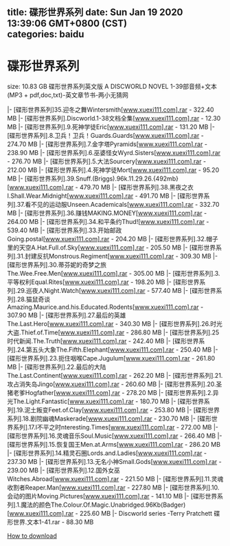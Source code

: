 
title: 碟形世界系列
date: Sun Jan 19 2020 13:39:06 GMT+0800 (CST)    
categories: baidu
---

# 碟形世界系列
size: 10.83 GB
 碟形世界系列英文版 A DISCWORLD NOVEL 1-39部音频+文本 (MP3 + pdf,doc,txt)-英文章节书-两小无猜网
 
|- [碟形世界系列]35.迎冬之舞Wintersmith[www.xuexi111.com].rar - 322.40 MB
|- [碟形世界系列].Discworld.1-38文档全集[www.xuexi111.com].rar - 12.30 MB
|- [碟形世界系列].9.死神学徒Eric[www.xuexi111.com].rar - 131.20 MB
|- [碟形世界系列].8.卫兵！卫兵！Guards.Guards[www.xuexi111.com].rar - 274.70 MB
|- [碟形世界系列].7.金字塔Pyramids[www.xuexi111.com].rar - 238.90 MB
|- [碟形世界系列].6.巫婆怪女Wyrd.Sisters[www.xuexi111.com].rar - 276.70 MB
|- [碟形世界系列].5.大法Sourcery[www.xuexi111.com].rar - 212.00 MB
|- [碟形世界系列].4.死神学徒Mort[www.xuexi111.com].rar - 95.20 MB
|- [碟形世界系列].39.Snuff.(Briggs).96k.11.29.26.{492mb}[www.xuexi111.com].rar - 479.70 MB
|- [碟形世界系列].38.黑夜之衣I.Shall.Wear.Midnight[www.xuexi111.com].rar - 491.70 MB
|- [碟形世界系列].37.看不见的运动服Unseen.Academicals[www.xuexi111.com].rar - 332.70 MB
|- [碟形世界系列].36.赚钱MAKING.MONEY[www.xuexi111.com].rar - 264.00 MB
|- [碟形世界系列].34.和平条约Thud![www.xuexi111.com].rar - 539.40 MB
|- [碟形世界系列].33.开始邮政Going.postal[www.xuexi111.com].rar - 204.20 MB
|- [碟形世界系列].32.帽子里的天空A.Hat.Full.of.Sky[www.xuexi111.com].rar - 205.50 MB
|- [碟形世界系列].31.封建反抗Monstrous.Regiment[www.xuexi111.com].rar - 309.30 MB
|- [碟形世界系列].30.蒂芬妮的奇梦之旅The.Wee.Free.Men[www.xuexi111.com].rar - 305.00 MB
|- [碟形世界系列].3.平等权利Equal.Rites[www.xuexi111.com].rar - 198.20 MB
|- [碟形世界系列].29.巡夜人Night.Watch[www.xuexi111.com].rar - 577.40 MB
|- [碟形世界系列].28.猫鼠奇谈Amazing.Maurice.and.his.Educated.Rodents[www.xuexi111.com].rar - 307.90 MB
|- [碟形世界系列].27.最后的英雄The.Last.Hero[www.xuexi111.com].rar - 340.30 MB
|- [碟形世界系列].26.时光大盗.Thief.of.Time[www.xuexi111.com].rar - 286.80 MB
|- [碟形世界系列].25时代新闻.The.Truth[www.xuexi111.com].rar - 242.40 MB
|- [碟形世界系列].24.第五头大象The.Fifth.Elephant[www.xuexi111.com].rar - 250.40 MB
|- [碟形世界系列].23.扼住咽喉Cape.Jugulum[www.xuexi111.com].rar - 261.80 MB
|- [碟形世界系列].22.最后的大陆The.Last.Continent[www.xuexi111.com].rar - 262.20 MB
|- [碟形世界系列].21.攻占消失岛Jingo[www.xuexi111.com].rar - 260.60 MB
|- [碟形世界系列].20.圣猪老爹Hogfather[www.xuexi111.com].rar - 278.20 MB
|- [碟形世界系列].2.异光The.Light.Fantastic[www.xuexi111.com].rar - 180.70 MB
|- [碟形世界系列].19.泥土叛变Feet.of.Clay[www.xuexi111.com].rar - 253.80 MB
|- [碟形世界系列].18.剧院幽魂Maskerade[www.xuexi111.com].rar - 230.70 MB
|- [碟形世界系列].17.I不平之时nteresting.Times[www.xuexi111.com].rar - 272.00 MB
|- [碟形世界系列].16.灵魂音乐Soul.Music[www.xuexi111.com].rar - 266.40 MB
|- [碟形世界系列].15.恢复国王Men.at.Arms[www.xuexi111.com].rar - 286.20 MB
|- [碟形世界系列].14.精灵石圈Lords.and.Ladies[www.xuexi111.com].rar - 237.30 MB
|- [碟形世界系列].13.无名小神Small.Gods[www.xuexi111.com].rar - 239.00 MB
|- [碟形世界系列].12.国外女巫Witches.Abroad[www.xuexi111.com].rar - 221.50 MB
|- [碟形世界系列].11.灵魂收割者Reaper.Man[www.xuexi111.com].rar - 227.80 MB
|- [碟形世界系列].10.会动的图片Moving.Pictures[www.xuexi111.com].rar - 141.10 MB
|- [碟形世界系列].1.魔法的颜色The.Colour.Of.Magic.Unabridged.96Kb(Badger)[www.xuexi111.com].rar - 225.60 MB
|- Discworld series -Terry Pratchett  碟形世界.文本1-41.rar - 88.30 MB

[How to download](https://bpcam.bemobtrk.com/go/2ceec3aa-1ca2-46d6-b9ff-aaa5c184517c?jno=267)